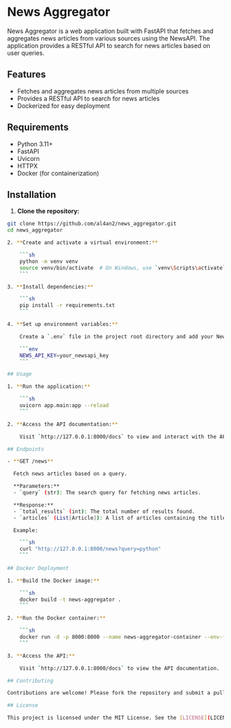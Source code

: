 # News Aggregator

News Aggregator is a web application built with FastAPI that fetches and aggregates news articles from various sources using the NewsAPI. The application provides a RESTful API to search for news articles based on user queries.

## Features

- Fetches and aggregates news articles from multiple sources
- Provides a RESTful API to search for news articles
- Dockerized for easy deployment

## Requirements

- Python 3.11+
- FastAPI
- Uvicorn
- HTTPX
- Docker (for containerization)

## Installation

1. **Clone the repository:**

```sh
git clone https://github.com/al4an2/news_aggregator.git
cd news_aggregator

2. **Create and activate a virtual environment:**

    ```sh
    python -m venv venv
    source venv/bin/activate  # On Windows, use `venv\Scripts\activate`
    ```

3. **Install dependencies:**

    ```sh
    pip install -r requirements.txt
    ```

4. **Set up environment variables:**

    Create a `.env` file in the project root directory and add your NewsAPI key:

    ```env
    NEWS_API_KEY=your_newsapi_key
    ```

## Usage

1. **Run the application:**

    ```sh
    uvicorn app.main:app --reload
    ```

2. **Access the API documentation:**

    Visit `http://127.0.0.1:8000/docs` to view and interact with the API documentation provided by Swagger UI.

## Endpoints

- **GET /news**

  Fetch news articles based on a query.

  **Parameters:**
  - `query` (str): The search query for fetching news articles.

  **Response:**
  - `total_results` (int): The total number of results found.
  - `articles` (List[Article]): A list of articles containing the title, description, URL, and source.

  Example:

    ```sh
    curl "http://127.0.0.1:8000/news?query=python"
    ```
    
## Docker Deployment

1. **Build the Docker image:**

    ```sh
    docker build -t news-aggregator .
    ```

2. **Run the Docker container:**

    ```sh
    docker run -d -p 8000:8000 --name news-aggregator-container --env-file .env news-aggregator
    ```

3. **Access the API:**

    Visit `http://127.0.0.1:8000/docs` to view the API documentation.

## Contributing

Contributions are welcome! Please fork the repository and submit a pull request with your changes.

## License

This project is licensed under the MIT License. See the [LICENSE](LICENSE) file for details.
